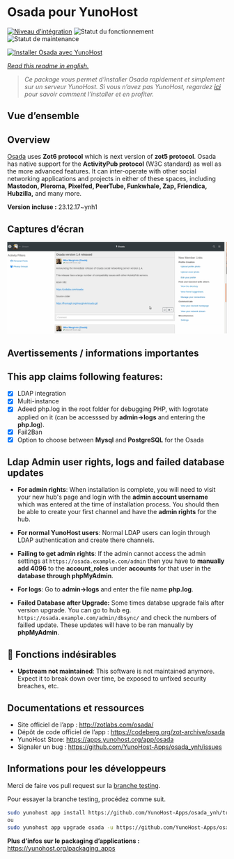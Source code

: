 <!--
N.B.: This README was automatically generated by https://github.com/YunoHost/apps/tree/master/tools/README-generator
It shall NOT be edited by hand.
-->

# Osada pour YunoHost

[![Niveau d’intégration](https://dash.yunohost.org/integration/osada.svg)](https://dash.yunohost.org/appci/app/osada) ![Statut du fonctionnement](https://ci-apps.yunohost.org/ci/badges/osada.status.svg) ![Statut de maintenance](https://ci-apps.yunohost.org/ci/badges/osada.maintain.svg)

[![Installer Osada avec YunoHost](https://install-app.yunohost.org/install-with-yunohost.svg)](https://install-app.yunohost.org/?app=osada)

*[Read this readme in english.](./README.md)*

> *Ce package vous permet d’installer Osada rapidement et simplement sur un serveur YunoHost.
Si vous n’avez pas YunoHost, regardez [ici](https://yunohost.org/#/install) pour savoir comment l’installer et en profiter.*

## Vue d’ensemble

## Overview
[Osada](http://zotlabs.com/osada/) uses **Zot6 protocol** which is next version of **zot5 protocol**. Osada has native support for the **ActivityPub protocol** (W3C standard) as well as the more advanced features. It can inter-operate with other social networking applications and projects in either of these spaces, including **Mastodon, Pleroma, Pixelfed, PeerTube, Funkwhale, Zap, Friendica, Hubzilla,** and many more.

**Version incluse :** 23.12.17~ynh1

## Captures d’écran

![Capture d’écran de Osada](./doc/screenshots/comment_on_posts.gif)

## Avertissements / informations importantes

## This app claims following features:
- [X] LDAP integration
- [X] Multi-instance
- [X] Adeed php.log in the root folder for debugging PHP, with logrotate applied on it (can be accesssed by **admin->logs** and entering the **php.log**).
- [X] Fail2Ban
- [X] Option to choose between **Mysql** and **PostgreSQL** for the Osada

## Ldap Admin user rights, logs and failed database updates

- **For admin rights**: When installation is complete, you will need to visit your new hub's page and login with the **admin account username** which was entered at the time of installation process. You should then be able to create your first channel and have the **admin rights** for the hub.

- **For normal YunoHost users**: Normal LDAP users can login through LDAP authentication and create there channels.

- **Failing to get admin rights**: If the admin cannot access the admin settings at `https://osada.example.com/admin` then you have to **manually add 4096** to the **account_roles** under **accounts** for that user in the **database through phpMyAdmin**.

- **For logs**: Go to **admin->logs** and enter the file name **php.log**.

- **Failed Database after Upgrade:** Some times databse upgrade fails after version upgrade. You can go to hub eg. `https://osada.example.com/admin/dbsync/` and check the numbers of failled update. These updates will have to be ran manually by **phpMyAdmin**.

## :red_circle: Fonctions indésirables

- **Upstream not maintained**: This software is not maintained anymore. Expect it to break down over time, be exposed to unfixed security breaches, etc.

## Documentations et ressources

* Site officiel de l’app : <http://zotlabs.com/osada/>
* Dépôt de code officiel de l’app : <https://codeberg.org/zot-archive/osada>
* YunoHost Store: <https://apps.yunohost.org/app/osada>
* Signaler un bug : <https://github.com/YunoHost-Apps/osada_ynh/issues>

## Informations pour les développeurs

Merci de faire vos pull request sur la [branche testing](https://github.com/YunoHost-Apps/osada_ynh/tree/testing).

Pour essayer la branche testing, procédez comme suit.

``` bash
sudo yunohost app install https://github.com/YunoHost-Apps/osada_ynh/tree/testing --debug
ou
sudo yunohost app upgrade osada -u https://github.com/YunoHost-Apps/osada_ynh/tree/testing --debug
```

**Plus d’infos sur le packaging d’applications :** <https://yunohost.org/packaging_apps>